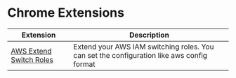 # Chrome Extensions

Extension | Description
-- | --
[AWS Extend Switch Roles](https://chrome.google.com/webstore/detail/aws-extend-switch-roles/jpmkfafbacpgapdghgdpembnojdlgkdl?hl=en) | Extend your AWS IAM switching roles. You can set the configuration like aws config format
